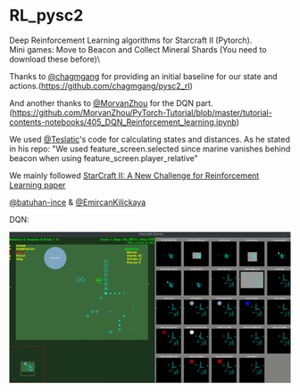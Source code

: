 # RL_pysc2
Deep Reinforcement Learning algorithms for Starcraft II (Pytorch).\
Mini games: Move to Beacon and Collect Mineral Shards (You need to download these before)\


Thanks to [@chagmgang](https://github.com/chagmgang) for providing an initial baseline for our state and actions.(https://github.com/chagmgang/pysc2_rl)

And another thanks to [@MorvanZhou](https://github.com/MorvanZhou) for the DQN part. (https://github.com/MorvanZhou/PyTorch-Tutorial/blob/master/tutorial-contents-notebooks/405_DQN_Reinforcement_learning.ipynb)

We used [@Teslatic](https://github.com/Teslatic)'s code for calculating states and distances. As he stated in his repo: "We used  feature_screen.selected since marine vanishes behind beacon when using feature_screen.player_relative"

We mainly followed [StarCraft II: A New Challenge for Reinforcement Learning paper](https://deepmind.com/documents/110/sc2le.pdf)

[@batuhan-ince](https://github.com/batuhan-ince) & [@EmircanKilickaya](https://github.com/EmircanKilickaya)

DQN:



![DQN](Gifs/DQN1-MTB.gif)
